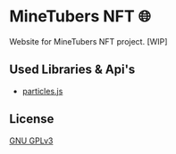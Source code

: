 # MineTubers NFT 🌐
Website for MineTubers NFT project. [WIP]

## Used Libraries & Api's

- [particles.js](https://github.com/VincentGarreau/particles.js/)

## License
[GNU GPLv3](https://choosealicense.com/licenses/gpl-3.0/)
